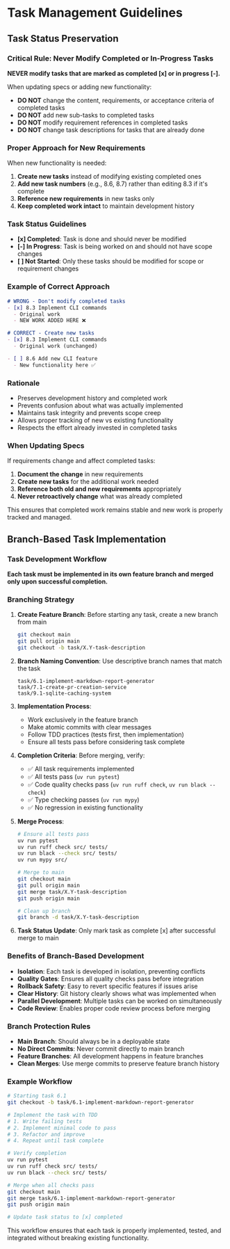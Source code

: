 # Task Management Guidelines

## Task Status Preservation

### Critical Rule: Never Modify Completed or In-Progress Tasks

**NEVER modify tasks that are marked as completed [x] or in progress [-].**

When updating specs or adding new functionality:

- **DO NOT** change the content, requirements, or acceptance criteria of completed tasks
- **DO NOT** add new sub-tasks to completed tasks
- **DO NOT** modify requirement references in completed tasks
- **DO NOT** change task descriptions for tasks that are already done

### Proper Approach for New Requirements

When new functionality is needed:

1. **Create new tasks** instead of modifying existing completed ones
2. **Add new task numbers** (e.g., 8.6, 8.7) rather than editing 8.3 if it's complete
3. **Reference new requirements** in new tasks only
4. **Keep completed work intact** to maintain development history

### Task Status Guidelines

- **[x] Completed**: Task is done and should never be modified
- **[-] In Progress**: Task is being worked on and should not have scope changes
- **[ ] Not Started**: Only these tasks should be modified for scope or requirement changes

### Example of Correct Approach

```markdown
# WRONG - Don't modify completed tasks
- [x] 8.3 Implement CLI commands
  - Original work
  - NEW WORK ADDED HERE ❌

# CORRECT - Create new tasks
- [x] 8.3 Implement CLI commands
  - Original work (unchanged)

- [ ] 8.6 Add new CLI feature
  - New functionality here ✅
```

### Rationale

- Preserves development history and completed work
- Prevents confusion about what was actually implemented
- Maintains task integrity and prevents scope creep
- Allows proper tracking of new vs existing functionality
- Respects the effort already invested in completed tasks

### When Updating Specs

If requirements change and affect completed tasks:

1. **Document the change** in new requirements
2. **Create new tasks** for the additional work needed
3. **Reference both old and new requirements** appropriately
4. **Never retroactively change** what was already completed

This ensures that completed work remains stable and new work is properly tracked and managed.

## Branch-Based Task Implementation

### Task Development Workflow

**Each task must be implemented in its own feature branch and merged only upon successful completion.**

### Branching Strategy

1. **Create Feature Branch**: Before starting any task, create a new branch from main
   ```bash
   git checkout main
   git pull origin main
   git checkout -b task/X.Y-task-description
   ```

2. **Branch Naming Convention**: Use descriptive branch names that match the task
   ```
   task/6.1-implement-markdown-report-generator
   task/7.1-create-pr-creation-service
   task/9.1-sqlite-caching-system
   ```

3. **Implementation Process**:
   - Work exclusively in the feature branch
   - Make atomic commits with clear messages
   - Follow TDD practices (tests first, then implementation)
   - Ensure all tests pass before considering task complete

4. **Completion Criteria**: Before merging, verify:
   - ✅ All task requirements implemented
   - ✅ All tests pass (`uv run pytest`)
   - ✅ Code quality checks pass (`uv run ruff check`, `uv run black --check`)
   - ✅ Type checking passes (`uv run mypy`)
   - ✅ No regression in existing functionality

5. **Merge Process**:
   ```bash
   # Ensure all tests pass
   uv run pytest
   uv run ruff check src/ tests/
   uv run black --check src/ tests/
   uv run mypy src/
   
   # Merge to main
   git checkout main
   git pull origin main
   git merge task/X.Y-task-description
   git push origin main
   
   # Clean up branch
   git branch -d task/X.Y-task-description
   ```

6. **Task Status Update**: Only mark task as complete [x] after successful merge to main

### Benefits of Branch-Based Development

- **Isolation**: Each task is developed in isolation, preventing conflicts
- **Quality Gates**: Ensures all quality checks pass before integration
- **Rollback Safety**: Easy to revert specific features if issues arise
- **Clear History**: Git history clearly shows what was implemented when
- **Parallel Development**: Multiple tasks can be worked on simultaneously
- **Code Review**: Enables proper code review process before merging

### Branch Protection Rules

- **Main Branch**: Should always be in a deployable state
- **No Direct Commits**: Never commit directly to main branch
- **Feature Branches**: All development happens in feature branches
- **Clean Merges**: Use merge commits to preserve feature branch history

### Example Workflow

```bash
# Starting task 6.1
git checkout -b task/6.1-implement-markdown-report-generator

# Implement the task with TDD
# 1. Write failing tests
# 2. Implement minimal code to pass
# 3. Refactor and improve
# 4. Repeat until task complete

# Verify completion
uv run pytest
uv run ruff check src/ tests/
uv run black --check src/ tests/

# Merge when all checks pass
git checkout main
git merge task/6.1-implement-markdown-report-generator
git push origin main

# Update task status to [x] completed
```

This workflow ensures that each task is properly implemented, tested, and integrated without breaking existing functionality.